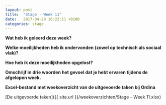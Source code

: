 ```yaml
---
layout: post
title:  "Stage - Week 11"
date:   2017-04-28 16:22:11 +0100
categories: stage
---
```


**Wat heb ik geleerd deze week?**



**Welke moeilijkheden heb ik ondervonden (zowel op technisch als sociaal vlak)?**



**Hoe heb ik deze moeilijkheden opgelost?**



**Omschrijf in drie woorden het gevoel dat je hebt ervaren tijdens de afgelopen week.**



**Excel-bestand met weekoverzicht van de uitgevoerde taken bij Ordina**

[De uitgevoerde taken]({{ site.url }}/weekoverzichten/Stage - Week 11.xlsx)
